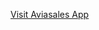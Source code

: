 [Visit Aviasales App](https://aviasales-cxga30yfr-sergeis-projects-125bc965.vercel.app/)

<!--

Структура каталогов:

src
|-- helpers/
| |-- format-stops.js
| |-- format-duration.js
|
|-- redux/
| |
| |-- reducers.js
| |-- slices/
| | |-- sorting-slice.js
| | |-- tickets-slice.js
| | |-- filters-slice.js
| |-- store.js
|
|-- components/
| |
| |-- aviasales-app/
| | |-- aviasales-app.js
| | |-- aviasales-app.module.scss
| |
| |-- header/
| | |-- header.js
| | |-- header.module.scss
| |
| |-- side-bar/
| | |-- side-bar.js
| | |-- side-bar.module.scss
| |
| |-- filter/
| | |-- filter.js
| | |-- filter.module.scss
| |
| |-- main/
| | |-- main.js
| | |-- main.module.scss
| |
| |-- tabs/
| | |-- tabs.js
| | |-- tabs.module.scss
| |
| |-- list/
| | |-- list.js
| | |-- list.module.scss
| |
| |-- ticket/
| | |-- ticket.js
| | |-- ticket.module.scss
| |
| |-- message/
| | |-- message.js
| | |-- message.module.scss
| |
| |-- spinner/
| |-- spinner.js
| |-- spinner.module.scss
|
|-- index.js
|-- index.module.scss
 -->

